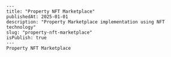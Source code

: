     ---
    title: "Property NFT Marketplace"
    publishedAt: 2025-01-01
    description: "Property Marketplace implementation using NFT technology"
    slug: "property-nft-marketplace"
    isPublish: true
    ---
    Property NFT Marketplace


